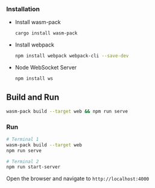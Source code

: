 
### Installation

* Install wasm-pack

    ```bash
    cargo install wasm-pack
    ```

* Install webpack

    ```bash
    npm install webpack webpack-cli --save-dev
    ```

* Node WebSocket Server

    ```bash
    npm install ws
    ```

## Build and Run

```bash
wasm-pack build --target web && npm run serve
```

### Run

```bash
# Terminal 1
wasm-pack build --target web
npm run serve

# Terminal 2
npm run start-server
```

Open the browser and navigate to `http://localhost:4000`

```
